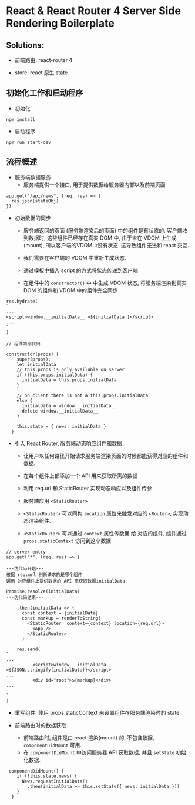 # React & React Router 4 Server Side Rendering Boilerplate
## Solutions: 
* 前端路由: react-router 4

* store: react 原生 state


## 初始化工作和启动程序 
* 初始化
```
npm install
```

* 启动程序
```
npm run start-dev
```

## 流程概述
* 服务端数据服务
    * 服务端提供一个接口, 用于提供数据给服务器内部以及前端页面
~~~
app.get("/api/news", (req, res) => {
  res.json(stateObj)
})
~~~

* ​初始数据的同步
    * 服务端返回的页面 (服务端渲染后的页面) 中的组件是有状态的. 客户端收到数据时, 这些组件已经存在真实 DOM 中, 由于未在 VDOM 上生成 (mount), 所以客户端的VDOM中没有状态.  这导致组件无法和 react 交互.

    * 我们需要在客户端的 VDOM 中重新生成状态.
    * 通过模板中插入 script 的方式将状态传递到客户端
    * ​在组件中的 ```constructor()``` 中 中生成 VDOM 状态, 将服务端渲染到真实 DOM 的组件和 VDOM 中的组件完全同步
    
~~~
res.hydrate(
`
...
<script>window.__initialData__ =${initialData }</script>
...
`
)
~~~
 


~~~
// 组件内部代码

constructor(props) {
    super(props);
    let initialData
    // this.props is only available on server
    if (this.props.initialData) {
      initialData = this.props.initialData
    } 

    // on client there is not a this.props.initialData
    else {
      initialData = window.__initialData__
      delete window.__initialData__
    } 

    this.state = { news: initialData }
  }
~~~

* ​引入 React Router, 服务端动态响应组件和数据
  * 让用户以任何路径开始请求服务端渲染页面的时候都能获得对应的组件和数据.
  * 在每个组件上都添加一个 API 用来获取所需的数据

  * 利用 req.url 和 StaticRouter 实现动态响应以及组件传参
  * 服务端应用 ```<StaticRouter>```
  * ```<StaticRouter>``` 可以同构 ```location``` 属性来触发对应的 ```<Router>```, 实现动态渲染组件. 
  * ```<StaticRouter>``` 可以通过 ```context``` 属性传数据 给 <Router> 对应的组件, 组件通过 ```props.staticContext``` 访问到这个数据.

~~~ 
// server entry
app.get("*", (req, res) => {

---伪代码开始---
根据 req.url 判断请求的是哪个组件
调用 对应组件上提供数据的 API 来获取数据initialData

Promise.resolve(initialData)
---伪代码结束---

    .then(initialData => {
      const context = {initialData}
      const markup = renderToString(
        <StaticRouter  context={context} location={req.url}>
          <App />
        </StaticRouter>
      )
  
    res.send(
`
...
          <script>window.__initialData__ =${JSON.stringify(initialData)}</script>
...
          <div id="root">${markup}</div>
...

`
)
~~~

 * ​重写组件, 使用 props.staticContext 来设置组件在服务端渲染时的 state

* ​前端路由时的数据获取
  * 前端路由时, 组件是由 react 渲染(mount) 的, 不包含数据, ```componentDidMount``` 可用. 
  * 在 ```componentDidMount``` 中访问服务器 API 获取数据, 并且 ```setState``` 初始化数据.

~~~
 componentDidMount() {
    if (!this.state.news) {
      News.requestInitialData()
        .then(initialData => this.setState({ news: initialData }))
    }
  }
~~~







